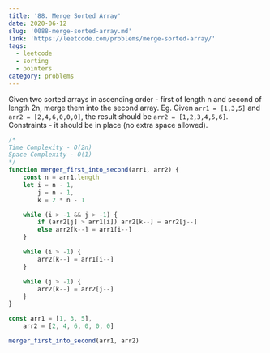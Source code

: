 ```yaml
---
title: '88. Merge Sorted Array'
date: 2020-06-12
slug: '0088-merge-sorted-array.md'
link: 'https://leetcode.com/problems/merge-sorted-array/'
tags:
  - leetcode
  - sorting
  - pointers
category: problems
---
```


Given two sorted arrays in ascending order - first of length n and second of length 2n, merge them into the second array. Eg. Given `arr1 = [1,3,5]` and `arr2 = [2,4,6,0,0,0]`, the result should be `arr2 = [1,2,3,4,5,6]`. Constraints - it should be in place (no extra space allowed).

```js
/* 
Time Complexity - O(2n)
Space Complexity - O(1)
*/
function merger_first_into_second(arr1, arr2) {
	const n = arr1.length
	let i = n - 1,
		j = n - 1,
		k = 2 * n - 1

	while (i > -1 && j > -1) {
		if (arr2[j] > arr1[i]) arr2[k--] = arr2[j--]
		else arr2[k--] = arr1[i--]
	}

	while (i > -1) {
		arr2[k--] = arr1[i--]
	}

	while (j > -1) {
		arr2[k--] = arr2[j--]
	}
}

const arr1 = [1, 3, 5],
	arr2 = [2, 4, 6, 0, 0, 0]

merger_first_into_second(arr1, arr2)
```
